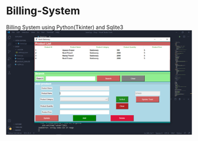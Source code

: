 # Billing-System
Billing System using Python(Tkinter) and Sqlite3
<img src="screenshot.png" alt="drawing" width="800" float="left"/>
